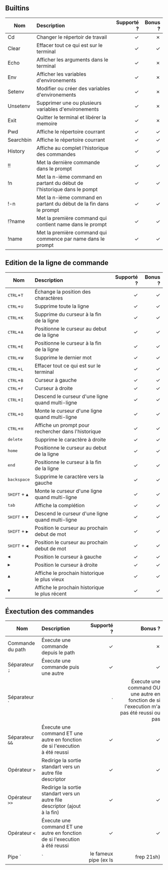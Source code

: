 ## Builtins

| Nom           | Description            | Supporté ?  | Bonus ?  |
| ------------- |:----------------      | -----:| -----:|
|Cd       | Changer le répertoir de travail | ✓ | ✗ |
|Clear    | Effacer tout ce qui est sur le terminal          |   ✓ | ✓ |
|Echo     | Afficher les arguments dans le terminal  | ✓ | ✗ |
|Env      | Afficher les variables d'environements  | ✓ | ✗ |
|Setenv   | Modifier ou créer des variables d'environements  | ✓ | ✗ |
|Unsetenv | Supprimer une ou plusieurs variables d'environements  | ✓ | ✗ |
|Exit     | Quitter le terminal et libérer la memoire | ✓ | ✗ |
|Pwd      | Affiche le répertoire courrant | ✓ | ✓ |
|Searchbin| Affiche le répertoire courrant | ✓ | ✓ |
|History  | Affiche au complet l'historique des commandes | ✓ | ✓ |
|!!       | Met la dernière commande dans le prompt | ✓ | ✓ |
|!n       | Met la n-ième command en partant du début de l'historique dans le pompt| ✓ | ✓ |
|!-n       | Met la n-ième command en partant du début de la fin dans le prompt| ✓ | ✓ |
|!?name       | Met la première command qui contient name dans le prompt | ✓ | ✓ |
|!name       | Met la première command qui commence par name dans le prompt | ✓ | ✓ |

## Edition de la ligne de commande

| Nom           | Description            | Supporté ?  | Bonus ?  |
| ------------- |:----------------      | -----:| -----:|
| <kbd>CTRL</kbd>+<kbd>T</kbd> | Échange la position des charactères | ✓ | ✓ |
| <kbd>CTRL</kbd>+<kbd>U</kbd> | Supprime toute la ligne | ✓ | ✓ |
| <kbd>CTRL</kbd>+<kbd>K</kbd> | Supprime du curseur à la fin de la ligne | ✓ | ✓ |
| <kbd>CTRL</kbd>+<kbd>A</kbd> | Positionne le curseur au debut de la ligne | ✓ | ✓ |
| <kbd>CTRL</kbd>+<kbd>E</kbd> | Positionne le curseur à la fin de la ligne | ✓ | ✓ |
| <kbd>CTRL</kbd>+<kbd>W</kbd> | Supprime le dernier mot | ✓ | ✓ |
| <kbd>CTRL</kbd>+<kbd>L</kbd> | Effacer tout ce qui est sur le terminal | ✓ | ✓ |
| <kbd>CTRL</kbd>+<kbd>B</kbd> | Curseur à gauche | ✓ | ✓ |
| <kbd>CTRL</kbd>+<kbd>F</kbd> | Curseur à droite | ✓ | ✓ |
| <kbd>CTRL</kbd>+<kbd>I</kbd> | Descend le curseur d'une ligne quand multi-ligne | ✓ | ✓ |
| <kbd>CTRL</kbd>+<kbd>O</kbd> | Monte le curseur d'une ligne quand multi-ligne | ✓ | ✓ |
| <kbd>CTRL</kbd>+<kbd>H</kbd> | Affiche un prompt pour rechercher dans l'historique | ✓ | ✓ |
| <kbd>delete</kbd>| Supprime le caractère à droite | ✓ | ✓ |
| <kbd>home</kbd>| Positionne le curseur au debut de la ligne | ✓ | ✓ |
| <kbd>end</kbd>| Positionne le curseur à la fin de la ligne | ✓ | ✓ |
| <kbd>backspace</kbd>| Supprime le caractère vers la gauche| ✓ | ✓ |
| <kbd>SHIFT</kbd> + <kbd>▲</kbd>| Monte le curseur d'une ligne quand multi-ligne | ✓ | ✓ |
| <kbd>tab</kbd>| Affiche la complétion | ✓ | ✓ |
| <kbd>SHIFT</kbd> + <kbd>▼</kbd>| Descend le curseur d'une ligne quand multi-ligne | ✓ | ✓ |
| <kbd>SHIFT</kbd> + <kbd>▶</kbd>| Position le curseur au prochain debut de mot | ✓ | ✓ |
| <kbd>SHIFT</kbd> + <kbd>◀</kbd>| Position le curseur au prochain debut de mot | ✓ | ✓ |
| <kbd>◀</kbd>| Position le curseur à gauche | ✓ | ✓ |
| <kbd>▶</kbd>| Position le curseur à droite | ✓ | ✓ |
| <kbd>▲</kbd>| Affiche le prochain historique le plus vieux | ✓ | ✓ |
| <kbd>▼</kbd>| Affiche le prochain historique le plus récent | ✓ | ✓ |

## Éxectution des commandes

| Nom           | Description            | Supporté ?  | Bonus ?  |
| ------------- |:----------------      | -----:| -----:|
| Commande du path | Éxecute une commande depuis le path | ✓ | ✗ |
| Séparateur `;` | Éxecute une commande puis une autre | ✓ | ✓ |
| Séparateur `||` | Éxecute une command OU une autre en fonction de si l'execution m'a pas été reussi ou pas | ✓ | ✓ |
| Séparateur `&&` | Éxecute une command ET une autre en fonction de si l'execution à été reussi| ✓ | ✓ |
| Opérateur `>` | Redirige la sortie standart vers un autre file descriptor| ✓ | ✓ |
| Opérateur `>>` | Redirige la sortie standart vers un autre file descriptor (ajout à la fin)| ✓ | ✓ |
| Opérateur `<` | Éxecute une command ET une autre en fonction de si l'execution à été reussi| ✓ | ✓ |
| Pipe `|` | le fameux pipe (ex ls | frep 21sh)| ✓ | ✓ |